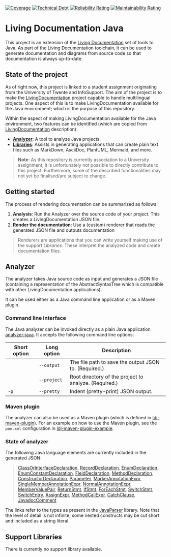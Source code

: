 [![Coverage](https://sonarcloud.io/api/project_badges/measure?project=Ali-chakaroun_ISEP-LivingDocumentation&metric=coverage)](https://sonarcloud.io/summary/new_code?id=Ali-chakaroun_ISEP-LivingDocumentation)
[![Technical Debt](https://sonarcloud.io/api/project_badges/measure?project=Ali-chakaroun_ISEP-LivingDocumentation&metric=sqale_index)](https://sonarcloud.io/summary/new_code?id=Ali-chakaroun_ISEP-LivingDocumentation)
[![Reliability Rating](https://sonarcloud.io/api/project_badges/measure?project=Ali-chakaroun_ISEP-LivingDocumentation&metric=reliability_rating)](https://sonarcloud.io/summary/new_code?id=Ali-chakaroun_ISEP-LivingDocumentation)
[![Maintainability Rating](https://sonarcloud.io/api/project_badges/measure?project=Ali-chakaroun_ISEP-LivingDocumentation&metric=sqale_rating)](https://sonarcloud.io/summary/new_code?id=Ali-chakaroun_ISEP-LivingDocumentation)
# Living Documentation Java

This project is an extension of the [Living Documentation][ldoc] set of tools to
Java. As part of the Living Documentation toolchain, it can be used to generate
documentation and diagrams from source code so that documentation is always
up-to-date.

## State of the project

As of right now, this project is linked to a student assignment originating from the University of
Twente and InfoSupport. The aim of the project is to make the [LivingDocumentation][ldoc] project
capable to handle multilingual projects. One aspect of this is to make LivingDocumentation
available for the Java environment; which is the purpose of this repository.

Within the aspect of making LivingDocumentation available for the Java environment, two features
can be identified (which are copied from [LivingDocumentation][ldoc] description):

* [**Analyzer**](#analyzer): A tool to analyze Java projects.
* [**Libraries**](#support-libraries): Assists in generating applications that can create plain text files such as MarkDown, AsciiDoc, PlantUML, Mermaid, and more.

> **Note**: As this repository is currently association to a University assignment, it is unfortunately not possible to directly contribute to this project. 
> Furthermore, some of the described functionalities may not yet be finalised/are subject to change.

## Getting started

The process of rendering documentation can be summarized as follows:
1. **Analysis**: Run the Analyzer over the source code of your project. This creates a LivingDocumentation JSON file.
2. **Render the documentation**: Use a (custom) renderer that reads the generated JSON file and outputs documentation

> Renderers are applications that you can write yourself making use of the support _Libraries_. These interpret the analyzed code and create documentation files.

## Analyzer

The analyzer takes Java source code as input and generates a JSON file (containing a representation 
of the AbstractSyntaxTree which is compatible with other LivingDocumentation applications).

It can be used either as a Java command line application or as a Maven plugin.

### Command line interface
The Java analyzer can be invoked directly as a plain Java application [analyzer-java](/analyzer-java). It accepts the following command
line options:


| Short option | Long option | Description |
| ------------ | ----------- | ----------- |
|  | `--output` | The file path to save the output JSON to. (Required.) |
|  | `--project` | Root directory of the project to analyze. (Required.) |
| `-p` | `--pretty` | Indent (pretty-print) JSON output.  |



### Maven plugin
The analyzer can also be used as a Maven plugin (which is defined in [ldj-maven-plugin](/ldj-maven-plugin)).
For an example on how to use the Maven plugin, see the `pom.xml` configuration in [ldj-maven-plugin-example](/ldj-maven-plugin-example).

### State of analyzer

The following Java language elements are currently included in the generated JSON:

> [ClassOrInterfaceDeclaration](https://javadoc.io/static/com.github.javaparser/javaparser-core/3.25.1/com/github/javaparser/ast/body/ClassOrInterfaceDeclaration.html), [RecordDeclaration](https://javadoc.io/static/com.github.javaparser/javaparser-core/3.25.1/com/github/javaparser/ast/body/RecordDeclaration.html), [EnumDeclaration](https://javadoc.io/static/com.github.javaparser/javaparser-core/3.25.1/com/github/javaparser/ast/body/EnumDeclaration.html), [EnumConstantDeclaration](https://javadoc.io/static/com.github.javaparser/javaparser-core/3.25.1/com/github/javaparser/ast/body/EnumConstantDeclaration.html), [FieldDeclaration](https://javadoc.io/static/com.github.javaparser/javaparser-core/3.25.1/com/github/javaparser/ast/body/FieldDeclaration.html), [MethodDeclaration](https://javadoc.io/static/com.github.javaparser/javaparser-core/3.25.1/com/github/javaparser/ast/body/MethodDeclaration.html), [ConstructorDeclaration](https://javadoc.io/static/com.github.javaparser/javaparser-core/3.25.1/com/github/javaparser/ast/body/ConstructorDeclaration.html), [Parameter](https://javadoc.io/static/com.github.javaparser/javaparser-core/3.25.1/com/github/javaparser/ast/body/Parameter.html), [MarkerAnnotationExpr](https://javadoc.io/static/com.github.javaparser/javaparser-core/3.25.1/com/github/javaparser/ast/expr/MarkerAnnotationExpr.html), [SingleMemberAnnotationExpr](https://javadoc.io/static/com.github.javaparser/javaparser-core/3.25.1/com/github/javaparser/ast/expr/SingleMemberAnnotationExpr.html), [NormalAnnotationExpr](https://javadoc.io/static/com.github.javaparser/javaparser-core/3.25.1/com/github/javaparser/ast/expr/NormalAnnotationExpr.html), [MemberValuePair](https://javadoc.io/static/com.github.javaparser/javaparser-core/3.25.1/com/github/javaparser/ast/expr/MemberValuePair.html), [ReturnStmt](https://javadoc.io/static/com.github.javaparser/javaparser-core/3.25.1/com/github/javaparser/ast/stmt/ReturnStmt.html), [IfStmt](https://javadoc.io/static/com.github.javaparser/javaparser-core/3.25.1/com/github/javaparser/ast/stmt/IfStmt.html), [ForEachStmt](https://javadoc.io/static/com.github.javaparser/javaparser-core/3.25.1/com/github/javaparser/ast/stmt/ForEachStmt.html), [SwitchStmt](https://javadoc.io/static/com.github.javaparser/javaparser-core/3.25.1/com/github/javaparser/ast/stmt/SwitchStmt.html), [SwitchEntry](https://javadoc.io/static/com.github.javaparser/javaparser-core/3.25.1/com/github/javaparser/ast/stmt/SwitchEntry.html), [AssignExpr](https://javadoc.io/static/com.github.javaparser/javaparser-core/3.25.1/com/github/javaparser/ast/expr/AssignExpr.html), [MethodCallExpr](https://javadoc.io/static/com.github.javaparser/javaparser-core/3.25.1/com/github/javaparser/ast/expr/MethodCallExpr.html), [CatchClause](https://javadoc.io/static/com.github.javaparser/javaparser-core/3.25.1/com/github/javaparser/ast/stmt/CatchClause.html), [JavadocComment](https://javadoc.io/static/com.github.javaparser/javaparser-core/3.25.1/com/github/javaparser/ast/comments/JavadocComment.html)

The links refer to the types as present in the [JavaParser](https://javadoc.io/static/com.github.javaparser/javaparser-core/3.25.6/) library. 
Note that the level of detail is not infinite; some nested constructs may be cut short and included as a string literal.

## Support Libraries

There is currently no support library available. 

[ldoc]: https://github.com/eNeRGy164/LivingDocumentation